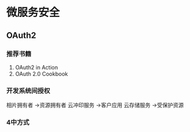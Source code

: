 # 微服务安全
## OAuth2
### 推荐书籍
1. OAuth2 in Action
2. OAuth 2.0 Cookbook

### 开发系统间授权

相片拥有者  ->资源拥有者
云冲印服务  ->客户应用
云存储服务  ->受保护资源

### 4中方式
















